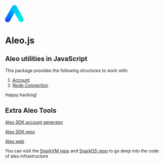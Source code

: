 <img src="./aleo.svg" alt="drawing" width="60"/>

# Aleo.js

## Aleo utilities in JavaScript

This package provides the following structures to work with:

1. [Account](https://developer.aleo.org/concepts/accounts)
2. [Node Connection](???)

Happy hacking!

## Extra Aleo Tools

[Aleo SDK account generator](https://aleohq.github.io/aleo/)

[Aleo SDK repo](https://github.com/AleoHQ/aleo)

[Aleo web](https://www.aleo.org/)

You can visit the [SnarkVM repo](https://github.com/AleoHQ/snarkVM) and [SnarkOS repo](https://github.com/AleoHQ/snarkOS) to go deep into the code of aleo infrastructure
